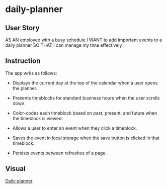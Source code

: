 # daily-planner



## User Story
AS AN employee with a busy schedule
I WANT to add important events to a daily planner
SO THAT I can manage my time effectively

## Instruction

The app wrks as follows:
* Displays the current day at the top of the calendar when a user opens the planner.

* Presents timeblocks for standard business hours when the user scrolls down.

* Color-codes each timeblock based on past, present, and future when the timeblock is viewed.

* Allows a user to enter an event when they click a timeblock.

* Saves the event in local storage when the save button is clicked in that timeblock.

* Persists events between refreshes of a page.

## Visual 

[Daily planner]("./assets/img/work-day-schedule_demo.gif")